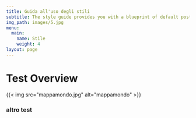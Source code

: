 ```yaml
---
title: Guida all'uso degli stili
subtitle: The style guide provides you with a blueprint of default post and page styles.
img_path: images/5.jpg
menu:
  main:
    name: Stile
    weight: 4
layout: page
---
```


# Test Overview
{{< img src="mappamondo.jpg" alt="mappamondo" >}}

### altro test

<!-- https://laurakalbag.com/processing-responsive-images-with-hugo/ -->
